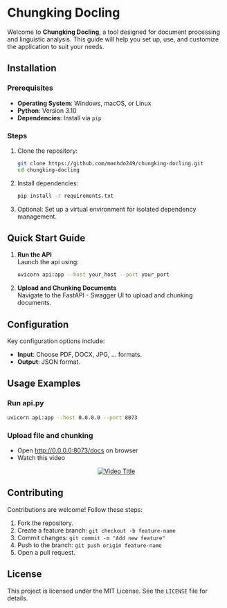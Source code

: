 # **Chungking Docling**

Welcome to **Chungking Docling**, a tool designed for document processing and linguistic analysis. This guide will help you set up, use, and customize the application to suit your needs.


## **Installation**

### Prerequisites
- **Operating System**: Windows, macOS, or Linux  
- **Python**: Version 3.10   
- **Dependencies**: Install via `pip`

### Steps
1. Clone the repository:  
   ```bash
   git clone https://github.com/manhdo249/chungking-docling.git
   cd chungking-docling
   ```

2. Install dependencies:  
   ```bash
   pip install -r requirements.txt
   ```

3. Optional: Set up a virtual environment for isolated dependency management.  

## **Quick Start Guide**

1. **Run the API**  
   Launch the api using:  
   ```bash
   uvicorn api:app --host your_host --port your_port
   ```

2. **Upload and Chunking Documents**  
   Navigate to the FastAPI - Swagger UI to upload and chunking documents.  

## **Configuration**

Key configuration options include:

- **Input**: Choose PDF, DOCX, JPG, ... formats.
- **Output**: JSON format.  

## **Usage Examples**

### Run api.py
```bash
uvicorn api:app --host 0.0.0.0 --port 8073
```

### Upload file and chunking

- Open http://0.0.0.0:8073/docs on browser 
- Watch this video
<div align="center">
  
[![Video Title](https://img.youtube.com/vi/h3irWpoGu_4/0.jpg)](https://www.youtube.com/watch?v=h3irWpoGu_4)

</div>

## **Contributing**

Contributions are welcome! Follow these steps:  
1. Fork the repository.  
2. Create a feature branch: `git checkout -b feature-name`  
3. Commit changes: `git commit -m "Add new feature"`  
4. Push to the branch: `git push origin feature-name`  
5. Open a pull request.  

## **License**

This project is licensed under the MIT License. See the `LICENSE` file for details.
